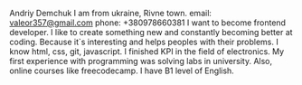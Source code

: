 Andriy Demchuk
I am from ukraine, Rivne town.
email: valeor357@gmail.com
phone: +380978660381
I want to become frontend developer. I like to create something new and constantly becoming better at coding. Because it`s interesting and helps peoples with their problems.
I know html, css, git, javascript.
I finished KPI in the field of electronics. My first experience with programming was solving labs in university. Also, online courses like freecodecamp.
I have B1 level of English.